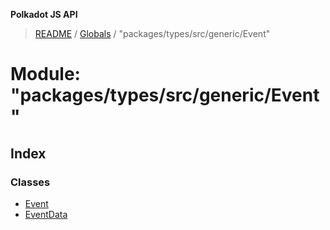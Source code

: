 **Polkadot JS API**

> [README](../README.md) / [Globals](../globals.md) / "packages/types/src/generic/Event"

# Module: "packages/types/src/generic/Event"

## Index

### Classes

* [Event](../classes/_packages_types_src_generic_event_.event.md)
* [EventData](../classes/_packages_types_src_generic_event_.eventdata.md)
